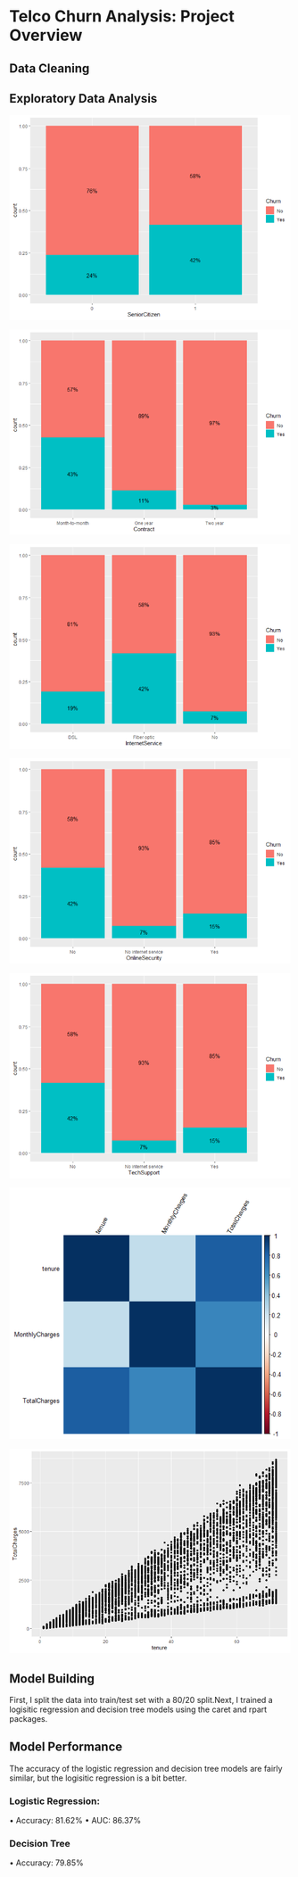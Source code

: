 # Telco Churn Analysis: Project Overview

## Data Cleaning

## Exploratory Data Analysis 
![alt text](https://github.com/neelgandhi26/Telco-Churn-Analysis/blob/master/SeniorCitizen_Plot.png)

![alt text](https://github.com/neelgandhi26/Telco-Churn-Analysis/blob/master/Contract_Plot.png)

![alt text](https://github.com/neelgandhi26/Telco-Churn-Analysis/blob/master/InternetService_Plot.png)

![alt text](https://github.com/neelgandhi26/Telco-Churn-Analysis/blob/master/OnlineSecurity_Plot.png)

![alt text](https://github.com/neelgandhi26/Telco-Churn-Analysis/blob/master/TechSupport_Plot.png)

![alt text](https://github.com/neelgandhi26/Telco-Churn-Analysis/blob/master/Corrplot.png)

![alt text](https://github.com/neelgandhi26/Telco-Churn-Analysis/blob/master/Scatterplot.png)
## Model Building
First, I split the data into train/test set with a 80/20 split.Next, I trained a logisitic regression and decision tree models using the caret and rpart packages.
## Model Performance
The accuracy of the logistic regression and decision tree models are fairly similar, but the logisitic regression is a bit better.
### Logistic Regression:
•	Accuracy: 81.62%
•	AUC: 86.37%
### Decision Tree
•	Accuracy: 79.85%
